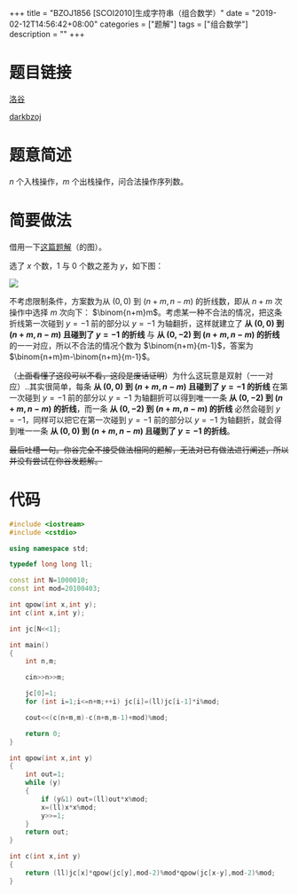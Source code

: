 +++
title = "BZOJ1856 [SCOI2010]生成字符串（组合数学）"
date = "2019-02-12T14:56:42+08:00"
categories = ["题解"]
tags = ["组合数学"]
description = ""
+++


# 题目链接

[洛谷](https://www.luogu.org/problemnew/show/P1641)

[darkbzoj](https://darkbzoj.tk/problem/1856)

# 题意简述

$n$ 个入栈操作，$m$ 个出栈操作，问合法操作序列数。

<!--more-->

# 简要做法

借用一下[这篇题解](https://www.luogu.org/blog/user29936/solution-p1641)（的图）。

选了 $x$ 个数，$1$ 与 $0$ 个数之差为 $y$，如下图：

![](http://img.blog.csdn.net/20170826103642649?watermark/2/text/aHR0cDovL2Jsb2cuY3Nkbi5uZXQveHl6MzI3Njg=/font/5a6L5L2T/fontsize/400/fill/I0JBQkFCMA==/dissolve/70/gravity/SouthEast)

不考虑限制条件，方案数为从 $(0,0)$ 到 $(n+m,n-m)$ 的折线数，即从 $n+m$ 次操作中选择 $m$ 次向下： $\binom{n+m}m$。考虑某一种不合法的情况，把这条折线第一次碰到 $y=-1$ 前的部分以 $y=-1$ 为轴翻折，这样就建立了 **从 $(0,0)$ 到 $(n+m,n-m)$ 且碰到了 $y=-1$ 的折线** 与 **从 $(0,-2)$ 到 $(n+m,n-m)$ 的折线** 的一一对应，所以不合法的情况个数为 $\binom{n+m}{m-1}$，答案为 $\binom{n+m}m-\binom{n+m}{m-1}$。

（~~上面看懂了这段可以不看，这段是废话证明~~）为什么这玩意是双射（一一对应）..其实很简单，每条 **从 $(0,0)$ 到 $(n+m,n-m)$ 且碰到了 $y=-1$ 的折线** 在第一次碰到 $y=-1$ 前的部分以 $y=-1$ 为轴翻折可以得到唯一一条 **从 $(0,-2)$ 到 $(n+m,n-m)$ 的折线**，而一条 **从 $(0,-2)$ 到 $(n+m,n-m)$ 的折线** 必然会碰到 $y=-1$，同样可以把它在第一次碰到 $y=-1$ 前的部分以 $y=-1$ 为轴翻折，就会得到唯一一条 **从 $(0,0)$ 到 $(n+m,n-m)$ 且碰到了 $y=-1$ 的折线**。

~~最后吐槽一句。你谷完全不接受做法相同的题解，无法对已有做法进行阐述，所以并没有尝试在你谷发题解。~~

# 代码

```cpp
#include <iostream>
#include <cstdio>

using namespace std;

typedef long long ll;

const int N=1000010;
const int mod=20100403;

int qpow(int x,int y);
int c(int x,int y);

int jc[N<<1];

int main()
{
    int n,m;

    cin>>n>>m;

    jc[0]=1;
    for (int i=1;i<=n+m;++i) jc[i]=(ll)jc[i-1]*i%mod;

    cout<<(c(n+m,m)-c(n+m,m-1)+mod)%mod;

    return 0;
}

int qpow(int x,int y)
{
    int out=1;
    while (y)
    {
        if (y&1) out=(ll)out*x%mod;
        x=(ll)x*x%mod;
        y>>=1;
    }
    return out;
}

int c(int x,int y)
{
    return (ll)jc[x]*qpow(jc[y],mod-2)%mod*qpow(jc[x-y],mod-2)%mod;
}
```

